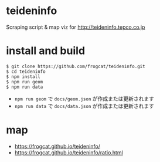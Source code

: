 # teideninfo
Scraping script &amp; map viz for http://teideninfo.tepco.co.jp

# install and build

```
$ git clone https://github.com/frogcat/teideninfo.git
$ cd teideninfo
$ npm install
$ npm run geom
$ npm run data
```

- `npm run geom` で `docs/geom.json` が作成または更新されます
- `npm run data` で `docs/data.json` が作成または更新されます

# map

- <https://frogcat.github.io/teideninfo/>
- <https://frogcat.github.io/teideninfo/ratio.html>
